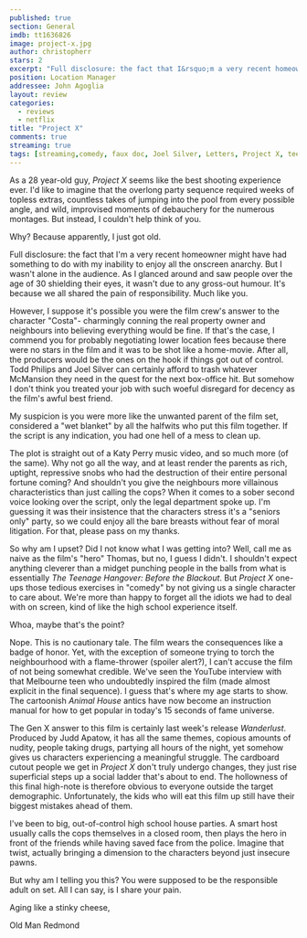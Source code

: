 ```yaml
---
published: true
section: General
imdb: tt1636826
image: project-x.jpg
author: christopherr
stars: 2
excerpt: "Full disclosure: the fact that I&rsquo;m a very recent homeowner might have had something to do with my inability to enjoy all the onscreen anarchy. But I wasn&rsquo;t alone in the audience. As I glanced around and saw people over the age of 30 shielding their eyes, it wasn&rsquo;t due to any gross-out humour. It&rsquo;s because we all shared the pain of responsibility. Much like you."
position: Location Manager
addressee: John Agoglia
layout: review
categories:
  - reviews
  - netflix
title: "Project X"
comments: true
streaming: true
tags: [streaming,comedy, faux doc, Joel Silver, Letters, Project X, teens, Todd Philips]
---
```

As a 28 year-old guy, _Project X_ seems like the best shooting experience ever. I'd like to imagine that the overlong party sequence required weeks of topless extras, countless takes of jumping into the pool from every possible angle, and wild, improvised moments of debauchery for the numerous montages. But instead, I couldn't help think of you.

Why? Because apparently, I just got old.

Full disclosure: the fact that I'm a very recent homeowner might have had something to do with my inability to enjoy all the onscreen anarchy. But I wasn't alone in the audience. As I glanced around and saw people over the age of 30 shielding their eyes, it wasn't due to any gross-out humour. It's because we all shared the pain of responsibility. Much like you.

However, I suppose it's possible you were the film crew's answer to the character "Costa"- charmingly conning the real property owner and neighbours into believing everything would be fine. If that's the case, I commend you for probably negotiating lower location fees because there were no stars in the film and it was to be shot like a home-movie. After all, the producers would be the ones on the hook if things got out of control. Todd Philips and Joel Silver can certainly afford to trash whatever McMansion they need in the quest for the next box-office hit. But somehow I don't think you treated your job with such woeful disregard for decency as the film's awful best friend.

My suspicion is you were more like the unwanted parent of the film set, considered a "wet blanket" by all the halfwits who put this film together. If the script is any indication, you had one hell of a mess to clean up.

The plot is straight out of a Katy Perry music video, and so much more (of the same). Why not go all the way, and at least render the parents as rich, uptight, repressive snobs who had the destruction of their entire personal fortune coming? And shouldn't you give the neighbours more villainous characteristics than just calling the cops? When it comes to a sober second voice looking over the script, only the legal department spoke up. I'm guessing it was their insistence that the characters stress it's a "seniors only" party, so we could enjoy all the bare breasts without fear of moral litigation. For that, please pass on my thanks.

So why am I upset? Did I not know what I was getting into? Well, call me as naive as the film's "hero" Thomas, but no, I guess I didn't. I shouldn't expect anything cleverer than a midget punching people in the balls from what is essentially _The Teenage Hangover: Before the Blackout_. But _Project X_ one-ups those tedious exercises in "comedy" by not giving us a single character to care about. We're more than happy to forget all the idiots we had to deal with on screen, kind of like the high school experience itself.

Whoa, maybe that's the point?

Nope. This is no cautionary tale. The film wears the consequences like a badge of honor. Yet, with the exception of someone trying to torch the neighbourhood with a flame-thrower (spoiler alert?), I can't accuse the film of not being somewhat credible. We've seen the YouTube interview with that Melbourne teen who undoubtedly inspired the film (made almost explicit in the final sequence). I guess that's where my age starts to show. The cartoonish _Animal House_ antics have now become an instruction manual for how to get popular in today's 15 seconds of fame universe.

The Gen X answer to this film is certainly last week's release _Wanderlust_. Produced by Judd Apatow, it has all the same themes, copious amounts of nudity, people taking drugs, partying all hours of the night, yet somehow gives us characters experiencing a meaningful struggle. The cardboard cutout people we get in _Project X_ don't truly undergo changes, they just rise superficial steps up a social ladder that's about to end. The hollowness of this final high-note is therefore obvious to everyone outside the target demographic. Unfortunately, the kids who will eat this film up still have their biggest mistakes ahead of them.

I've been to big, out-of-control high school house parties. A smart host usually calls the cops themselves in a closed room, then plays the hero in front of the friends while having saved face from the police. Imagine that twist, actually bringing a dimension to the characters beyond just insecure pawns.

But why am I telling you this? You were supposed to be the responsible adult on set. All I can say, is I share your pain.

Aging like a stinky cheese,

Old Man Redmond